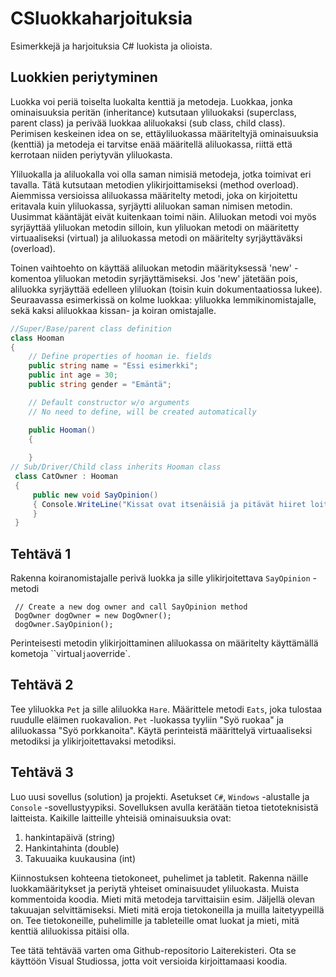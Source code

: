 # CSluokkaharjoituksia 
Esimerkkejä ja harjoituksia C# luokista ja olioista. 

## Luokkien periytyminen
Luokka voi periä toiselta luokalta kenttiä ja metodeja. Luokkaa, jonka ominaisuuksia peritän (inheritance) kutsutaan yliluokaksi (superclass, parent class) ja perivää luokkaa aliluokaksi (sub class, child class). Perimisen keskeinen idea on se, ettäyliluokassa määriteltyjä ominaisuuksia (kenttiä) ja metodeja ei tarvitse enää määritellä aliluokassa, riittä että kerrotaan niiden periytyvän yliluokasta.  

Yliluokalla ja aliluokalla voi olla saman nimisiä metodeja, jotka toimivat eri tavalla. Tätä kutsutaan metodien ylikirjoittamiseksi (method overload). Aiemmissa versioissa aliluokassa määritelty metodi, joka on kirjoitettu eritavala kuin yliluokassa, syrjäytti aliluokan saman nimisen metodin. Uusimmat kääntäjät eivät kuitenkaan toimi näin. Aliluokan metodi voi myös syrjäyttää yliluokan metodin silloin, kun yliluokan metodi on määritetty virtuaaliseksi (virtual) ja aliluokassa metodi on määritelty syrjäyttäväksi (overload). 

Toinen vaihtoehto on käyttää aliluokan metodin määrityksessä 'new' -komentoa yliluokan metodin syrjäyttämiseksi. Jos 'new' jätetään pois, aliluokka syrjäyttää edelleen yliluokan (toisin kuin dokumentaatiossa lukee). Seuraavassa esimerkissä on kolme luokkaa: yliluokka lemmikinomistajalle, sekä kaksi aliluokkaa kissan- ja koiran omistajalle. 

```csharp
//Super/Base/parent class definition
class Hooman
{
    // Define properties of hooman ie. fields
    public string name = "Essi esimerkki";
    public int age = 30;
    public string gender = "Emäntä";

    // Default constructor w/o arguments
    // No need to define, will be created automatically 

    public Hooman()
    { 
        
    }
// Sub/Driver/Child class inherits Hooman class
 class CatOwner : Hooman
 {
     public new void SayOpinion()
     { Console.WriteLine("Kissat ovat itsenäisiä ja pitävät hiiret loitolla.");
     }
 }
```

## Tehtävä 1
Rakenna koiranomistajalle perivä luokka ja sille ylikirjoitettava `SayOpinion` -metodi

```
 // Create a new dog owner and call SayOpinion method
 DogOwner dogOwner = new DogOwner();
 dogOwner.SayOpinion();
```
Perinteisesti metodin ylikirjoittaminen aliluokassa on määritelty käyttämällä kometoja ``virtual` ja `override`.

## Tehtävä 2
Tee yliluokka `Pet` ja sille aliluokka `Hare`. Määrittele metodi `Eats`, joka tulostaa ruudulle eläimen ruokavalion. `Pet` -luokassa tyyliin "Syö ruokaa" ja aliluokassa "Syö porkkanoita". Käytä perinteistä määrittelyä virtuaaliseksi metodiksi ja ylikirjoitettavaksi metodiksi.

## Tehtävä 3 
Luo uusi sovellus (solution) ja projekti. Asetukset `C#`, `Windows` -alustalle ja `Console` -sovellustyypiksi. Sovelluksen avulla kerätään tietoa tietoteknisistä laitteista. Kaikille laitteille yhteisiä ominaisuuksia ovat:

1. hankintapäivä (string)
2. Hankintahinta (double)
3. Takuuaika kuukausina (int)

Kiinnostuksen kohteena tietokoneet, puhelimet ja tabletit. Rakenna näille luokkamääritykset ja periytä yhteiset ominaisuudet yliluokasta. Muista kommentoida koodia. Mieti mitä metodeja tarvittaisiin esim. Jäljellä olevan takuuajan selvittämiseksi. Mieti mitä eroja tietokoneilla ja muilla laitetyypeillä on. Tee tietokoneille, puhelimille ja tableteille omat luokat ja mieti, mitä kenttiä aliluokissa pitäisi olla. 

Tee tätä tehtävää varten oma Github-repositorio Laiterekisteri. Ota se käyttöön Visual Studiossa, jotta voit versioida kirjoittamaasi koodia. 

